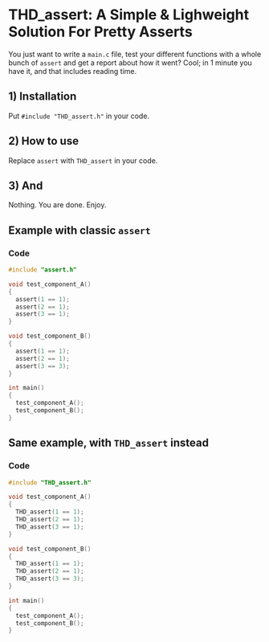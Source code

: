 # THD_assert: A Simple & Lighweight Solution For Pretty Asserts
You just want to write a `main.c` file, test your different functions with a whole bunch of `assert` and get a report about how it went? Cool; in 1 minute you have it, and that includes reading time.
## 1) Installation
Put `#include "THD_assert.h"` in your code.
## 2) How to use
Replace `assert` with `THD_assert` in your code.
## 3) And
Nothing. You are done. Enjoy.
## Example with classic `assert`
### Code
```C
#include "assert.h"

void test_component_A()
{
  assert(1 == 1);
  assert(2 == 1);
  assert(3 == 1);
}

void test_component_B()
{
  assert(1 == 1);
  assert(2 == 1);
  assert(3 == 3);
}

int main()
{
  test_component_A();
  test_component_B();
}
```
## Same example, with `THD_assert` instead
### Code
```C
#include "THD_assert.h"

void test_component_A()
{
  THD_assert(1 == 1);
  THD_assert(2 == 1);
  THD_assert(3 == 1);
}

void test_component_B()
{
  THD_assert(1 == 1);
  THD_assert(2 == 1);
  THD_assert(3 == 3);
}

int main()
{
  test_component_A();
  test_component_B();
}
```
